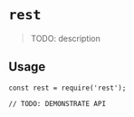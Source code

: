 # `rest`

> TODO: description

## Usage

```
const rest = require('rest');

// TODO: DEMONSTRATE API
```
